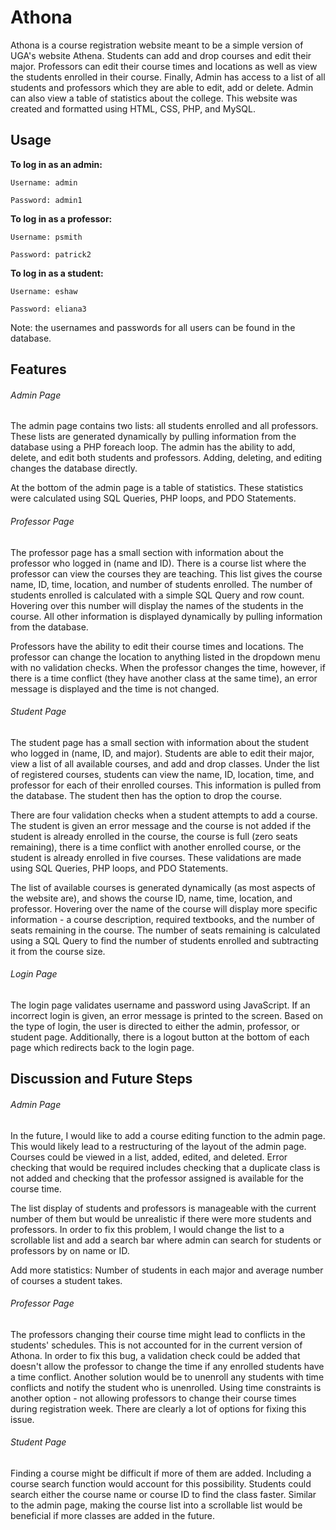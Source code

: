# Athona
Athona is a course registration website meant to be a simple version of UGA's website Athena. Students can add and drop courses and edit their major. Professors can edit their course times and locations as well as view the students enrolled in their course. Finally, Admin has access to a list of all students and professors which they are able to edit, add or delete. Admin can also view a table of statistics about the college. This website was created and formatted using HTML, CSS, PHP, and MySQL. 

## Usage
**To log in as an admin:**
	
	Username: admin
	
	Password: admin1
	
	
**To log in as a professor:**
	
	Username: psmith
	
	Password: patrick2
	
	
**To log in as a student:**
	
	Username: eshaw
	
	Password: eliana3

Note: the usernames and passwords for all users can be found in the database.

## Features
###### Admin Page
The admin page contains two lists: all students enrolled and all professors. These lists are generated dynamically by pulling information from the database using a PHP foreach loop. The admin has the ability to add, delete, and edit both students and professors. Adding, deleting, and editing changes the database directly. 

At the bottom of the admin page is a table of statistics. These statistics were calculated using SQL Queries, PHP loops, and PDO Statements. 

###### Professor Page
The professor page has a small section with information about the professor who logged in (name and ID). There is a course list where the professor can view the courses they are teaching. This list gives the course name, ID, time, location, and number of students enrolled. The number of students enrolled is calculated with a simple SQL Query and row count. Hovering over this number will display the names of the students in the course. All other information is displayed dynamically by pulling information from the database.

Professors have the ability to edit their course times and locations. The professor can change the location to anything listed in the dropdown menu with no validation checks. When the professor changes the time, however, if there is a time conflict (they have another class at the same time), an error message is displayed and the time is not changed.

###### Student Page
The student page has a small section with information about the student who logged in (name, ID, and major). Students are able to edit their major, view a list of all available courses, and add and drop classes. Under the list of registered courses, students can view the name, ID, location, time, and professor for each of their enrolled courses. This information is pulled from the database. The student then has the option to drop the course. 

There are four validation checks when a student attempts to add a course. The student is given an error message and the course is not added if the student is already enrolled in the course, the course is full (zero seats remaining), there is a time conflict with another enrolled course, or the student is already enrolled in five courses. These validations are made using SQL Queries, PHP loops, and PDO Statements.

The list of available courses is generated dynamically (as most aspects of the website are), and shows the course ID, name, time, location, and professor. Hovering over the name of the course will display more specific information - a course description, required textbooks, and the number of seats remaining in the course. The number of seats remaining is calculated using a SQL Query to find the number of students enrolled and subtracting it from the course size. 

###### Login Page
The login page validates username and password using JavaScript. If an incorrect login is given, an error message is printed to the screen. Based on the type of login, the user is directed to either the admin, professor, or student page. Additionally, there is a logout button at the bottom of each page which redirects back to the login page.

## Discussion and Future Steps

###### Admin Page
In the future, I would like to add a course editing function to the admin page. This would likely lead to a restructuring of the layout of the admin page. Courses could be viewed in a list, added, edited, and deleted. Error checking that would be required includes checking that a duplicate class is not added and checking that the professor assigned is available for the course time.

The list display of students and professors is manageable with the current number of them but would be unrealistic if there were more students and professors. In order to fix this problem, I would change the list to a scrollable list and add a search bar where admin can search for students or professors by on name or ID. 

Add more statistics: Number of students in each major and average number of courses a student takes.

###### Professor Page
The professors changing their course time might lead to conflicts in the students' schedules. This is not accounted for in the current version of Athona. In order to fix this bug, a validation check could be added that doesn't allow the professor to change the time if any enrolled students have a time conflict. Another solution would be to unenroll any students with time conflicts and notify the student who is unenrolled. Using time constraints is another option - not allowing professors to change their course times during registration week. There are clearly a lot of options for fixing this issue.

###### Student Page
Finding a course might be difficult if more of them are added. Including a course search function would account for this possibility. Students could search either the course name or course ID to find the class faster. Similar to the admin page, making the course list into a scrollable list would be beneficial if more classes are added in the future. 

